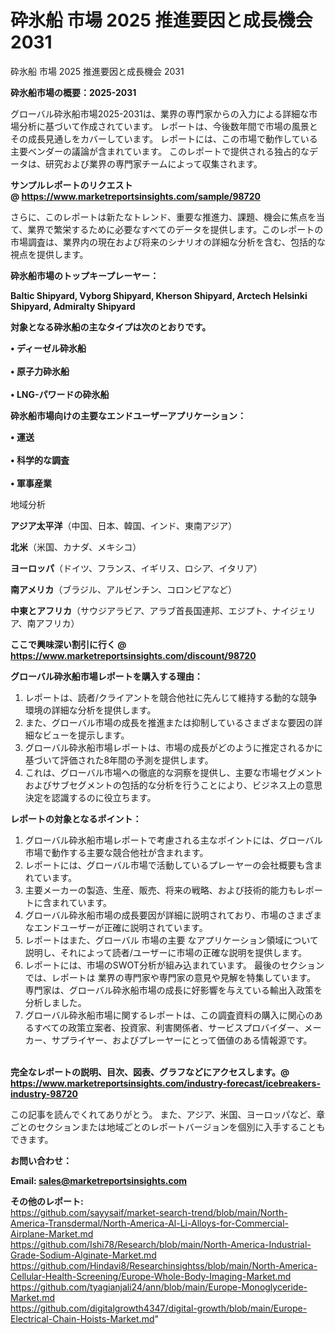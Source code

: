 # 砕氷船 市場 2025 推進要因と成長機会 2031
砕氷船 市場 2025 推進要因と成長機会 2031

<strong><b>砕氷船市場の概要：2025-2031</b></strong>

グローバル砕氷船市場2025-2031は、業界の専門家からの入力による詳細な市場分析に基づいて作成されています。 レポートは、今後数年間で市場の風景とその成長見通しをカバーしています。 レポートには、この市場で動作している主要ベンダーの議論が含まれています。 このレポートで提供される独占的なデータは、研究および業界の専門家チームによって収集されます。

<strong>サンプルレポートのリクエスト @ <a href=https://www.marketreportsinsights.com/sample/98720>https://www.marketreportsinsights.com/sample/98720</a></strong>

さらに、このレポートは新たなトレンド、重要な推進力、課題、機会に焦点を当て、業界で繁栄するために必要なすべてのデータを提供します。このレポートの市場調査は、業界内の現在および将来のシナリオの詳細な分析を含む、包括的な視点を提供します。

<strong>砕氷船市場のトップキープレーヤー：</strong>

<strong>Baltic Shipyard, Vyborg Shipyard, Kherson Shipyard, Arctech Helsinki Shipyard, Admiralty Shipyard</strong>

<strong><b>対象となる砕氷船の主なタイプは次のとおりです。</b></strong>

<strong>• ディーゼル砕氷船<br><br>• 原子力砕氷船<br><br>• LNG-パワードの砕氷船</strong>

<strong><b>砕氷船市場向けの主要なエンドユーザーアプリケーション：</b></strong>

<strong>• 運送<br><br>• 科学的な調査<br><br>• 軍事産業</strong>

 地域分析

<strong><b>アジア太平洋</b></strong>（中国、日本、韓国、インド、東南アジア）

<strong><b>北米</b></strong>（米国、カナダ、メキシコ）

<strong><b>ヨーロッパ</b></strong>（ドイツ、フランス、イギリス、ロシア、イタリア）

<strong><b>南アメリカ</b></strong>（ブラジル、アルゼンチン、コロンビアなど）

<strong><b>中東とアフリカ</b></strong>（サウジアラビア、アラブ首長国連邦、エジプト、ナイジェリア、南アフリカ）

<strong>ここで興味深い割引に行く @ <a href=https://www.marketreportsinsights.com/discount/98720>https://www.marketreportsinsights.com/discount/98720</a></strong>

<strong><b>グローバル砕氷船市場レポートを購入する理由：</b></strong>
<ol>
  <li>レポートは、読者/クライアントを競合他社に先んじて維持する動的な競争環境の詳細な分析を提供します。</li>
  <li>また、グローバル市場の成長を推進または抑制しているさまざまな要因の詳細なビューを提示します。</li>
  <li>グローバル砕氷船市場レポートは、市場の成長がどのように推定されるかに基づいて評価された8年間の予測を提供します。</li>
  <li>これは、グローバル市場への徹底的な洞察を提供し、主要な市場セグメントおよびサブセグメントの包括的な分析を行うことにより、ビジネス上の意思決定を認識するのに役立ちます。</li>
</ol>
<strong><b>レポートの対象となるポイント：</b></strong>
<ol>
  <li>グローバル砕氷船市場レポートで考慮される主なポイントには、グローバル市場で動作する主要な競合他社が含まれます。</li>
  <li>レポートには、グローバル市場で活動しているプレーヤーの会社概要も含まれています。</li>
  <li>主要メーカーの製造、生産、販売、将来の戦略、および技術的能力もレポートに含まれています。</li>
  <li>グローバル砕氷船市場の成長要因が詳細に説明されており、市場のさまざまなエンドユーザーが正確に説明されています。</li>
  <li>レポートはまた、グローバル 市場の主要 なアプリケーション領域について説明し、それによって読者/ユーザーに市場の正確な説明を提供します。</li>
  <li>レポートには、市場のSWOT分析が組み込まれています。 最後のセクションでは、レポートは 業界の専門家や専門家の意見や見解を特集しています。 専門家は、グローバル砕氷船市場の成長に好影響を与えている輸出入政策を分析しました。</li>
  <li>グローバル砕氷船市場に関するレポートは、この調査資料の購入に関心のあるすべての政策立案者、投資家、利害関係者、サービスプロバイダー、メーカー、サプライヤー、およびプレーヤーにとって価値のある情報源です。</li>
</ol><br>
<strong>完全なレポートの説明、目次、図表、グラフなどにアクセスします。@ <a href=https://www.marketreportsinsights.com/industry-forecast/icebreakers-industry-98720>https://www.marketreportsinsights.com/industry-forecast/icebreakers-industry-98720</a></strong>

この記事を読んでくれてありがとう。 また、アジア、米国、ヨーロッパなど、章ごとのセクションまたは地域ごとのレポートバージョンを個別に入手することもできます。

<strong><b>お問い合わせ：</b></strong>

<strong>Email: </strong><a href=mailto:sales@marketreportsinsights.com><strong>sales@marketreportsinsights.com</strong></a>

<strong>その他のレポート:</strong>
<br>
<a href=https://github.com/sayysaif/market-search-trend/blob/main/North-America-Transdermal/North-America-Al-Li-Alloys-for-Commercial-Airplane-Market.md>https://github.com/sayysaif/market-search-trend/blob/main/North-America-Transdermal/North-America-Al-Li-Alloys-for-Commercial-Airplane-Market.md</a>
<br>
<a href=https://github.com/Ishi78/Research/blob/main/North-America-Industrial-Grade-Sodium-Alginate-Market.md>https://github.com/Ishi78/Research/blob/main/North-America-Industrial-Grade-Sodium-Alginate-Market.md</a>
<br>
<a href=https://github.com/Hindavi8/Researchinsightss/blob/main/North-America-Cellular-Health-Screening/Europe-Whole-Body-Imaging-Market.md>https://github.com/Hindavi8/Researchinsightss/blob/main/North-America-Cellular-Health-Screening/Europe-Whole-Body-Imaging-Market.md</a>
<br>
<a href=https://github.com/tyagianjali24/ann/blob/main/Europe-Monoglyceride-Market.md>https://github.com/tyagianjali24/ann/blob/main/Europe-Monoglyceride-Market.md</a>
<br>
<a href=https://github.com/digitalgrowth4347/digital-growth/blob/main/Europe-Electrical-Chain-Hoists-Market.md>https://github.com/digitalgrowth4347/digital-growth/blob/main/Europe-Electrical-Chain-Hoists-Market.md</a>"
